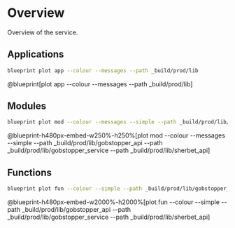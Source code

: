 # Overview

Overview of the service.

## Applications

```bash
blueprint plot app --colour --messages --path _build/prod/lib
```
@blueprint[plot app --colour --messages --path _build/prod/lib]

## Modules

```bash
blueprint plot mod --colour --messages --simple --path _build/prod/lib/gobstopper_api --path _build/prod/lib/gobstopper_service --path _build/prod/lib/sherbet_api
```
@blueprint-h480px-embed-w250%-h250%[plot mod --colour --messages --simple --path _build/prod/lib/gobstopper_api --path _build/prod/lib/gobstopper_service --path _build/prod/lib/sherbet_api]

## Functions

```bash
blueprint plot fun --colour --simple --path _build/prod/lib/gobstopper_api --path _build/prod/lib/gobstopper_service --path _build/prod/lib/sherbet_api
```
@blueprint-h480px-embed-w2000%-h2000%[plot fun --colour --simple --path _build/prod/lib/gobstopper_api --path _build/prod/lib/gobstopper_service --path _build/prod/lib/sherbet_api]
